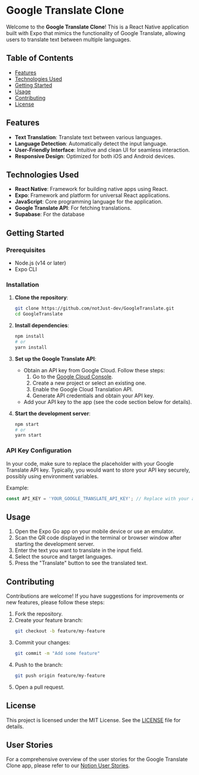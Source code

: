 # Google Translate Clone

Welcome to the **Google Translate Clone**! This is a React Native application built with Expo that mimics the functionality of Google Translate, allowing users to translate text between multiple languages.

## Table of Contents

- [Features](#features)
- [Technologies Used](#technologies-used)
- [Getting Started](#getting-started)
- [Usage](#usage)
- [Contributing](#contributing)
- [License](#license)

## Features

- **Text Translation**: Translate text between various languages.
- **Language Detection**: Automatically detect the input language.
- **User-Friendly Interface**: Intuitive and clean UI for seamless interaction.
- **Responsive Design**: Optimized for both iOS and Android devices.

## Technologies Used

- **React Native**: Framework for building native apps using React.
- **Expo**: Framework and platform for universal React applications.
- **JavaScript**: Core programming language for the application.
- **Google Translate API**: For fetching translations.
- **Supabase**: For the database

## Getting Started

### Prerequisites

- Node.js (v14 or later)
- Expo CLI

### Installation

1. **Clone the repository**:

   ```bash
   git clone https://github.com/notJust-dev/GoogleTranslate.git
   cd GoogleTranslate
   ```

2. **Install dependencies**:

   ```bash
   npm install
   # or
   yarn install
   ```

3. **Set up the Google Translate API**:

   - Obtain an API key from Google Cloud. Follow these steps:
     1. Go to the [Google Cloud Console](https://console.cloud.google.com/).
     2. Create a new project or select an existing one.
     3. Enable the Google Cloud Translation API.
     4. Generate API credentials and obtain your API key.
   - Add your API key to the app (see the code section below for details).

4. **Start the development server**:
   ```bash
   npm start
   # or
   yarn start
   ```

### API Key Configuration

In your code, make sure to replace the placeholder with your Google Translate API key. Typically, you would want to store your API key securely, possibly using environment variables.

Example:

```javascript
const API_KEY = 'YOUR_GOOGLE_TRANSLATE_API_KEY'; // Replace with your actual API key
```

## Usage

1. Open the Expo Go app on your mobile device or use an emulator.
2. Scan the QR code displayed in the terminal or browser window after starting the development server.
3. Enter the text you want to translate in the input field.
4. Select the source and target languages.
5. Press the "Translate" button to see the translated text.

## Contributing

Contributions are welcome! If you have suggestions for improvements or new features, please follow these steps:

1. Fork the repository.
2. Create your feature branch:
   ```bash
   git checkout -b feature/my-feature
   ```
3. Commit your changes:
   ```bash
   git commit -m "Add some feature"
   ```
4. Push to the branch:
   ```bash
   git push origin feature/my-feature
   ```
5. Open a pull request.

## License

This project is licensed under the MIT License. See the [LICENSE](LICENSE) file for details.

## User Stories
For a comprehensive overview of the user stories for the Google Translate Clone app, please refer to our [Notion User Stories](https://www.notion.so/Google-Translate-Clone-app-116e6a4d98f2806a822fc514d24c96a9?pvs=4).

